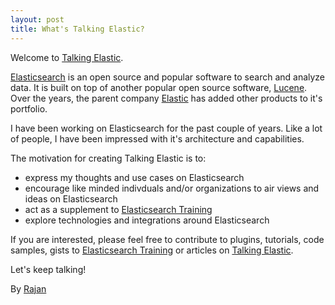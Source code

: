 ```yaml
---
layout: post
title: What's Talking Elastic?
---
```


Welcome to [Talking Elastic](/). 

[Elasticsearch](https://www.elastic.co/products/elasticsearch) is an open source and popular software to search and 
analyze data. It is built on top of another popular open source software, [Lucene](https://lucene.apache.org/). Over the years, 
the parent company [Elastic](https://www.elastic.co) has added other products to it's portfolio.

I have been working on Elasticsearch for the past couple of years. Like a lot of people, I have been impressed with it's
architecture and capabilities.

The motivation for creating Talking Elastic is to:

* express my thoughts and use cases on Elasticsearch
* encourage like minded indivduals and/or organizations to air views and ideas on Elasticsearch
* act as a supplement to [Elasticsearch Training](https://github.com/elasticsearchtraining)
* explore technologies and integrations around Elasticsearch

If you are interested, please feel free to contribute to plugins, tutorials, code samples, gists to [Elasticsearch Training](https://github.com/elasticsearchtraining) or articles on [Talking Elastic](/).

Let's keep talking!

By [Rajan](https://github.com/rajanm)